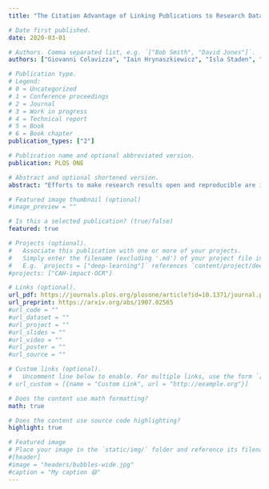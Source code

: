 ```yaml
---
title: "The Citation Advantage of Linking Publications to Research Data"

# Date first published.
date: 2020-03-01

# Authors. Comma separated list, e.g. `["Bob Smith", "David Jones"]`.
authors: ["Giovanni Colavizza", "Iain Hrynaszkiewicz", "Isla Staden", "Kirstie Whitaker", "Barbara McGillivray"]

# Publication type.
# Legend:
# 0 = Uncategorized
# 1 = Conference proceedings
# 2 = Journal
# 3 = Work in progress
# 4 = Technical report
# 5 = Book
# 6 = Book chapter
publication_types: ["2"]

# Publication name and optional abbreviated version.
publication: PLOS ONE

# Abstract and optional shortened version.
abstract: "Efforts to make research results open and reproducible are increasingly reflected by journal policies encouraging or mandating authors to provide data availability statements. As a consequence of this, there has been a strong uptake of data availability statements in recent literature. Nevertheless, it is still unclear what proportion of these statements actually contain well-formed links to data, for example via a URL or permanent identifier, and if there is an added value in providing such links. We consider 531, 889 journal articles published by PLOS and BMC, develop an automatic system for labelling their data availability statements according to four categories based on their content and the type of data availability they display, and finally analyze the citation advantage of different statement categories via regression. We find that, following mandated publisher policies, data availability statements become very common. In 2018 93.7% of 21,793 PLOS articles and 88.2% of 31,956 BMC articles had data availability statements. Data availability statements containing a link to data in a repository—rather than being available on request or included as supporting information files—are a fraction of the total. In 2017 and 2018, 20.8% of PLOS publications and 12.2% of BMC publications provided DAS containing a link to data in a repository. We also find an association between articles that include statements that link to data in a repository and up to 25.36% (± 1.07%) higher citation impact on average, using a citation prediction model. We discuss the potential implications of these results for authors (researchers) and journal publishers who make the effort of sharing their data in repositories. All our data and code are made available in order to reproduce and extend our results."

# Featured image thumbnail (optional)
#image_preview = ""

# Is this a selected publication? (true/false)
featured: true

# Projects (optional).
#   Associate this publication with one or more of your projects.
#   Simply enter the filename (excluding '.md') of your project file in `content/project/`.
#   E.g. `projects = ["deep-learning"]` references `content/project/deep-learning.md`.
#projects: ["CAH-impact-OCR"]

# Links (optional).
url_pdf: https://journals.plos.org/plosone/article?id=10.1371/journal.pone.0230416
url_preprint: https://arxiv.org/abs/1907.02565
#url_code = ""
#url_dataset = ""
#url_project = ""
#url_slides = ""
#url_video = ""
#url_poster = ""
#url_source = ""

# Custom links (optional).
#   Uncomment line below to enable. For multiple links, use the form `[{...}, {...}, {...}]`.
# url_custom = [{name = "Custom Link", url = "http://example.org"}]

# Does the content use math formatting?
math: true

# Does the content use source code highlighting?
highlight: true

# Featured image
# Place your image in the `static/img/` folder and reference its filename below, e.g. `image = "example.jpg"`.
#[header]
#image = "headers/bubbles-wide.jpg"
#caption = "My caption 😄"
---
```

